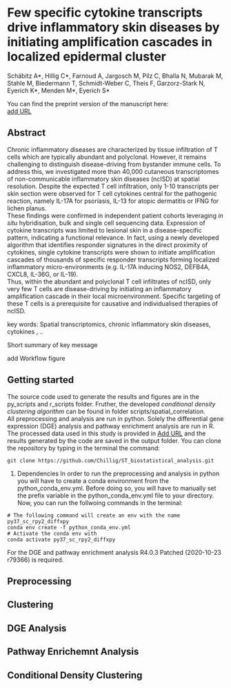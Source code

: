 # Few specific cytokine transcripts drive inflammatory skin diseases by initiating amplification cascades in localized epidermal cluster
Schäbitz A*, Hillig C*, Farnoud A, Jargosch M, Pilz C, Bhalla N, Mubarak M, Stahle M, Biedermann T, Schmidt-Weber C, Theis F, Garzorz-Stark N, Eyerich K*, Menden M*, Eyerich S* <br>

You can find the preprint version of the manuscript here: <br>
[add URL](https://..??)


## Abstract
Chronic inflammatory diseases are characterized by tissue infiltration of T cells which are typically abundant and polyclonal. However, it remains challenging to distinguish disease-driving from bystander immune cells. To address this, we investigated more than 40,000 cutaneous transcriptomes of non-communicable inflammatory skin diseases (ncISD) at spatial resolution. Despite the expected T cell infiltration, only 1-10 transcripts per skin section were observed for T cell cytokines central for the pathogenic reaction, namely IL-17A for psoriasis, IL-13 for atopic dermatitis or IFNG for lichen planus. <br>
These findings were confirmed in independent patient cohorts leveraging *in situ* hybridisation, bulk and single cell sequencing data. Expression of cytokine transcripts was limited to lesional skin in a disease-specific pattern, indicating a functional relevance. In fact, using a newly developed algorithm that identifies responder signatures in the direct proximity of cytokines, single cytokine transcripts were shown to initiate amplification cascades of thousands of specific responder transcripts forming localized inflammatory micro-environments (e.g. IL-17A inducing NOS2, DEFB4A, CXCL8, IL-36G, or IL-19). <br>
Thus, within the abundant and polyclonal T cell infiltrates of ncISD, only very few T cells are disease-driving by initiating an inflammatory amplification cascade in their local microenvironment. Specific targeting of these T cells is a prerequisite for causative and individualised therapies of ncISD. <br>

key words: Spatial transcriptomics, chronic inflammatory skin diseases, cytokines , .. <br>

Short summary of key message <br>

add Workflow figure


## Getting started
The source code used to generate the results and figures are in the py_scripts and r_scripts folder. Fruther, the developed *conditional density clustering algorithm* can be found in folder scripts/spatial_correlation. <br> 
All preprocessing and analysis are run in python. Solely the differential gene expression (DGE) analysis and pathway enrichment analysis are run in R. <br> 
The processed data used in this study is provided in [Add URL](https://..??) and the results generated by the code are saved in the output folder. 
You can clone the repository by typing in the terminal the command: 
```{bash}
git clone https://github.com/Chillig/ST_biostatistical_analysis.git
```

1. Dependencies
In order to run the preprocessing and analysis in python you will have to create a conda environment from the python_conda_env.yml. Before doing so, you will have to manually set the prefix variable in the python_conda_env.yml file to your directory. Now, you can run the follwoing commands in the terminal:
```{bash}
# The following command will create an env with the name py37_sc_rpy2_diffxpy
conda env create -f python_conda_env.yml
# Activate the conda env with
conda activate py37_sc_rpy2_diffxpy
```
For the DGE and pathway enrichment analysis R4.0.3 Patched (2020-10-23 r79366) is required.<br>


## Preprocessing

## Clustering

## DGE Analysis

## Pathway Enrichemnt Analysis

## Conditional Density Clustering
